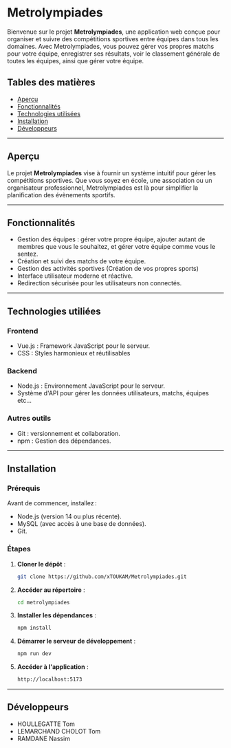 # Metrolympiades

Bienvenue sur le projet **Metrolympiades**, une application web conçue pour organiser et suivre des compétitions sportives entre équipes dans tous les domaines. Avec Metrolympiades, vous pouvez gérer vos propres matchs pour votre équipe, enregistrer ses résultats, voir le classement générale de toutes les équipes, ainsi que gérer votre équipe.

## **Tables des matières**
- [Apercu](#apercu)
- [Fonctionnalités](#fonctionnalites)
- [Technologies utilisées](#technologies-utilisees)
- [Installation](#installation)
- [Développeurs](#developpeurs)

---

## **Aperçu**
Le projet **Metrolympiades** vise à fournir un système intuitif pour gérer les compétitions sportives. Que vous soyez en école, une association ou un organisateur professionnel, Metrolympiades est là pour simplifier la planification des évènements sportifs.

---

## **Fonctionnalités**
- Gestion des équipes : gérer votre propre équipe, ajouter autant de membres que vous le souhaitez, et gérer votre équipe comme vous le sentez.
- Création et suivi des matchs de votre équipe.
- Gestion des activités sportives (Création de vos propres sports)
- Interface utilisateur moderne et réactive.
- Redirection sécurisée pour les utilisateurs non connectés.

---

## **Technologies utiliées**
### **Frontend**
- Vue.js : Framework JavaScript pour le serveur.
- CSS : Styles harmonieux et réutilisables

### **Backend**
- Node.js : Environnement JavaScript pour le serveur.
- Système d'API pour gérer les données utilisateurs, matchs, équipes etc...

### **Autres outils**
- Git : versionnement et collaboration.
- npm : Gestion des dépendances.

---
## **Installation**
### Prérequis
Avant de commencer, installez :
- Node.js (version 14 ou plus récente).
- MySQL (avec accès à une base de données).
- Git.

### Étapes

1. **Cloner le dépôt** :
   ```bash
   git clone https://github.com/xTOUKAM/Metrolympiades.git
   ```
   
2. **Accéder au répertoire** :
   ```bash
   cd metrolympiades
   ```
   
3. **Installer les dépendances** :
   ```bash
   npm install
   ```
   
4. **Démarrer le serveur de développement** :
   ```bash
   npm run dev
   ```

5. **Accéder à l'application** :
   ```bash
   http://localhost:5173
   ```

---

## **Développeurs**
- HOULLEGATTE Tom
- LEMARCHAND CHOLOT Tom
- RAMDANE Nassim
